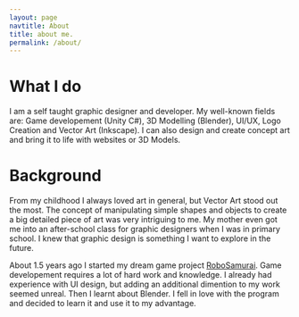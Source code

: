 ```yaml
---
layout: page
navtitle: About
title: about me.
permalink: /about/
---
```


# What I do

I am a self taught graphic designer and developer. My well-known fields are: Game developement (Unity C#), 3D Modelling (Blender), UI/UX, Logo Creation and Vector Art (Inkscape). I can also design and create concept art and bring it to life with websites or 3D Models.

# Background

From my childhood I always loved art in general, but Vector Art stood out the most. The concept of manipulating simple shapes and objects to create a big detailed piece of art was very intriguing to me. My mother even got me into an after-school class for graphic designers when I was in primary school. I knew that graphic design is something I want to explore in the future.

About 1.5 years ago I started my dream game project <a class="page-link" href="https://metapikachu.itch.io/robosamurai">RoboSamurai</a>. Game developement requires a lot of hard work and knowledge. I already had experience with UI design, but adding an additional dimention to my work seemed unreal. Then I learnt about Blender. I fell in love with the program and decided to learn it and use it to my advantage.
